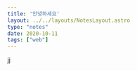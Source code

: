 ```yaml
---
title: '안녕하세요'
layout: ../../layouts/NotesLayout.astro
type: "notes"
date: 2020-10-11
tags: ["web"]
---
```

jj